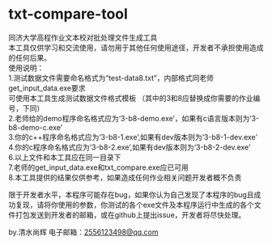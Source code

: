 # txt-compare-tool
同济大学高程作业文本校对批处理文件生成工具  
本工具仅供学习和交流使用，请勿用于其他任何使用途径，开发者不承担使用造成的任何后果。  
使用说明：  
   1.测试数据文件需要命名格式为“test-data8.txt”，内部格式同老师get_input_data.exe要求  
      可使用本工具生成测试数据文件格式模板
     （其中的3和8应替换成你需要的作业编号，下同）  
   2.老师给的demo程序命名格式应为‘3-b8-demo.exe’，如果有c语言版本则为‘3-b8-demo-c.exe’  
   3.你的c++程序命名格式应为‘3-b8-1.exe’,如果有dev版本则为‘3-b8-1-dev.exe’  
   4.你的c程序命名格式应为‘3-b8-2.exe’,如果有dev版本则为‘3-b8-2-dev.exe’  
   6.以上文件和本工具应在同一目录下  
   7.老师的get_input_data.exe和txt_compare.exe应已可用  
   8.本工具提供的结果仅供参考，如果造成任何作业相关问题开发者概不负责  
     
限于开发者水平，本程序可能存在bug，如果你认为自己发现了本程序的bug且成功复现，请将你使用的参数，你测试的各个exe文件及本程序运行中生成的各个文件打包发送到开发者的邮箱，或在github上提出issue，开发者将尽快处理。

by.清水尚辉
电子邮箱：2556123498@qq.com
